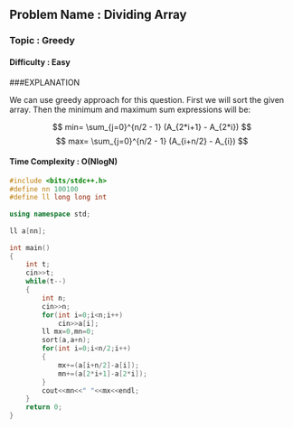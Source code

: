 ## Problem Name : Dividing Array

### Topic : Greedy

#### Difficulty : Easy

###EXPLANATION

We can use greedy approach for this question. First we will sort the given array. Then the minimum and maximum sum expressions will be:

$$ min=  \sum_{j=0}^{n/2 - 1} (A_{2*i+1} - A_{2*i}) $$
$$ max=  \sum_{j=0}^{n/2 - 1} (A_{i+n/2} - A_{i}) $$


#### Time Complexity : O(NlogN)

~~~c++
#include <bits/stdc++.h>
#define nn 100100
#define ll long long int
 
using namespace std;
 
ll a[nn];
 
int main()
{
    int t;
    cin>>t;
    while(t--)
    {
        int n;
        cin>>n;
        for(int i=0;i<n;i++)
            cin>>a[i];
        ll mx=0,mn=0;
        sort(a,a+n);
        for(int i=0;i<n/2;i++)
        {
            mx+=(a[i+n/2]-a[i]);
            mn+=(a[2*i+1]-a[2*i]);
        }
        cout<<mn<<" "<<mx<<endl;
    }
    return 0;
}
~~~
